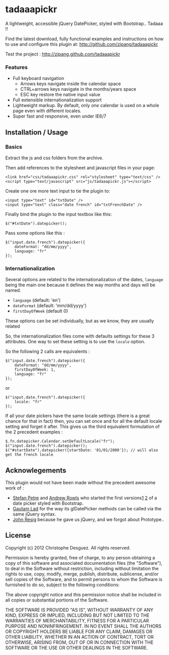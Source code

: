tadaaapickr
===========

A lightweight, accessible jQuery DatePicker, styled with Bootstrap.. Tadaaa !!

Find the latest download, fully functional examples and instructions on how
to use and configure this plugin at: http://github.com/zipang/tadaaapickr

Test the project : http://zipang.github.com/tadaaapickr

### Features

- Full keyboard navigation
	* Arrows keys navigate inside the calendar space
	* CTRL+arrows keys navigate in the months/years space
	* ESC key restore the native input value
- Full extensible internationalization support
- Lightweight markup. By default, only _one_ calendar is used on a whole page even with different locales.
- Super fast and responsive, even under IE6/7


Installation / Usage
--------------------

### Basics

Extract the js and css folders from the archive.

Then add references to the stylesheet and javascript files in your page:

    <link href="css/tadaaapickr.css" rel="stylesheet" type="text/css" />
    <script type="text/javascript" src="js/tadaaapickr.js"></script>


Create one ore more text input to tie the plugin to:

    <input type="text" id="txtDate" />
    <input type="text" class="date french" id="txtFrenchDate" />


Finally bind the plugin to the input textbox like this:

    $("#txtDate").datepicker();

Pass some options like this :

    $("input.date.french").datepicker({
        dateFormat: "dd/mm/yyyy",
        language: "fr"
    });

### Internationalization

Several options are related to the internationalization of the dates, `language` being the main one because it defines the way months and days will be named.

* `language` (default: 'en')
* `dateFormat` (default: 'mm/dd/yyyy')
* `firstDayOfWeek` (default 0)

These options can be set individually, but as we know, they are usually related

So, the internationalization files come with defaults settings for these 3 attributes.
One way to set these setting is to use the `locale` option.

So the following 2 calls are equivalents :

    $("input.date.french").datepicker({
        dateFormat: "dd/mm/yyyy",
        firstDayOfWeek: 1,
        language: "fr"
    });

or

    $("input.date.french").datepicker({
        locale: "fr"
    });

If all your date pickers have the same locale settings (there is a great chance for that in fact) then, you can set once and for all the default locale setting and forget it after.
This gives us the third equivalent formulation of the 2 precedent examples :

    $.fn.datepicker.Calendar.setDefaultLocale("fr");
    $("input.date.french").datepicker();
    $("#startDate").datepicker({startDate: '01/01/2000'}); // will also get the french locale


Acknowlegements
---------------

This plugin would not have been made without the precedent awesome work of :

* [Stefan Petre](http://www.eyecon.ro) and [Andrew Rowls](https://github.com/eternicode) who started the first versions[1] [2] of a date picker styled with Bootstrap.
* [Gautam Lad](https://github.com/glad) for the way its glDatePicker methods can be called via the same jQuery syntax.
* [John Resig](https://github.com/jeresig) because he gave us jQuery, and we forgot about Prototype..

[1]: http://www.eyecon.ro/bootstrap-datepicker/
[2]: https://github.com/eternicode/bootstrap-datepicker


License
-------

Copyright (c) 2012 Christophe Desguez.  All rights reserved.

Permission is hereby granted, free of charge, to any person obtaining a copy
of this software and associated documentation files (the "Software"), to deal
in the Software without restriction, including without limitation the rights
to use, copy, modify, merge, publish, distribute, sublicense, and/or sell
copies of the Software, and to permit persons to whom the Software is
furnished to do so, subject to the following conditions:

The above copyright notice and this permission notice shall be included in
all copies or substantial portions of the Software.

THE SOFTWARE IS PROVIDED "AS IS", WITHOUT WARRANTY OF ANY KIND, EXPRESS OR
IMPLIED, INCLUDING BUT NOT LIMITED TO THE WARRANTIES OF MERCHANTABILITY,
FITNESS FOR A PARTICULAR PURPOSE AND NONINFRINGEMENT. IN NO EVENT SHALL THE
AUTHORS OR COPYRIGHT HOLDERS BE LIABLE FOR ANY CLAIM, DAMAGES OR OTHER
LIABILITY, WHETHER IN AN ACTION OF CONTRACT, TORT OR OTHERWISE, ARISING FROM,
OUT OF OR IN CONNECTION WITH THE SOFTWARE OR THE USE OR OTHER DEALINGS IN
THE SOFTWARE.
